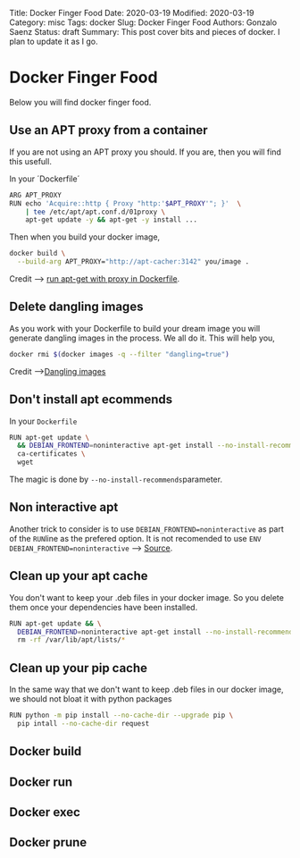 Title: Docker Finger Food
Date: 2020-03-19
Modified: 2020-03-19
Category: misc
Tags: docker
Slug: Docker Finger Food
Authors: Gonzalo Saenz
Status: draft
Summary: This post cover bits and pieces of docker. I plan to update it as I go.

# Docker Finger Food

Below you will find docker finger food.



## Use an APT proxy from a container

If you are not using an APT proxy you should. If you are, then you will find this usefull.

In your ´Dockerfile´

```sh
ARG APT_PROXY
RUN echo 'Acquire::http { Proxy "http:'$APT_PROXY'"; }'  \
    | tee /etc/apt/apt.conf.d/01proxy \
    apt-get update -y && apt-get -y install ...
```

Then when you build your docker image,
```sh
docker build \
  --build-arg APT_PROXY="http://apt-cacher:3142" you/image .
```

Credit --> [run apt-get with proxy in Dockerfile](https://stackoverflow.com/questions/48749200/run-apt-get-with-proxy-in-dockerfile).

## Delete dangling images

As you work with your Dockerfile to build your dream image you will generate dangling images in the process. We all do it. This will help you,

```sh
docker rmi $(docker images -q --filter "dangling=true")
```

Credit -->[Dangling images](https://takacsmark.com/dockerfile-tutorial-by-example-dockerfile-best-practices-2018/#dangling-images)

## Don't install apt ecommends

In your `Dockerfile`
```sh
RUN apt-get update \
  && DEBIAN_FRONTEND=noninteractive apt-get install --no-install-recommends -y \
  ca-certificates \
  wget
```
The magic is done by `--no-install-recommends`parameter.

## Non interactive apt

Another trick to consider is to use `DEBIAN_FRONTEND=noninteractive` as part of the `RUN`line as the prefered option. It is not recomended to use `ENV DEBIAN_FRONTEND=noninteractive` --> [Source](https://github.com/moby/moby/issues/4032).

## Clean up your apt cache
You don't want to keep your .deb files in your docker image. So you delete them once your dependencies have been installed.

```sh
RUN apt-get update && \
  DEBIAN_FRONTEND=noninteractive apt-get install --no-install-recommends -y \
  rm -rf /var/lib/apt/lists/*
```

## Clean up your pip cache
 In the same way that we don't want to keep .deb files in our docker image, we should not bloat it with python packages
```sh
RUN python -m pip install --no-cache-dir --upgrade pip \
  pip intall --no-cache-dir request
```


## Docker build

## Docker run

## Docker exec

## Docker prune
